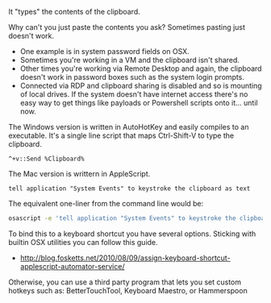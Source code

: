 It "types" the contents of the clipboard.

Why can't you just paste the contents you ask?  Sometimes pasting just doesn't work.
* One example is in system password fields on OSX.
* Sometimes you're working in a VM and the clipboard isn't shared.
* Other times you're working via Remote Desktop and again, the clipboard doesn't work in password boxes such as the system login prompts.
* Connected via RDP and clipboard sharing is disabled and so is mounting of local drives.  If the system doesn't have internet access there's no easy way to get things like payloads or Powershell scripts onto it... until now.

The Windows version is written in AutoHotKey and easily compiles to an executable.  It's a single line script that maps Ctrl-Shift-V to type the clipboard.

```ahk
^+v::Send %Clipboard%
```

The Mac version is writtern in AppleScript.

```applescript
tell application "System Events" to keystroke the clipboard as text
```

The equivalent one-liner from the command line would be:

```bash
osascript -e 'tell application "System Events" to keystroke the clipboard as text'
```

To bind this to a keyboard shortcut you have several options.  Sticking with builtin OSX utilities you can follow this guide.
- http://blog.fosketts.net/2010/08/09/assign-keyboard-shortcut-applescript-automator-service/

Otherwise, you can use a third party program that lets you set custom hotkeys such as: BetterTouchTool, Keyboard Maestro, or Hammerspoon
